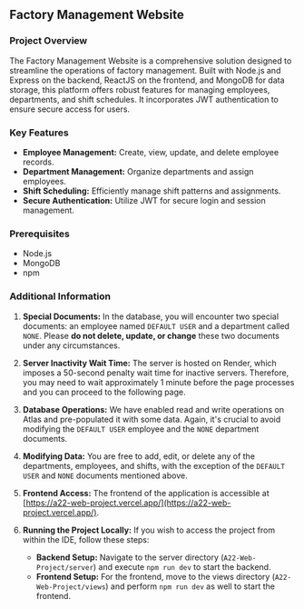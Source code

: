 ## Factory Management Website

### Project Overview
The Factory Management Website is a comprehensive solution designed to streamline the operations of factory management. Built with Node.js and Express on the backend, ReactJS on the frontend, and MongoDB for data storage, this platform offers robust features for managing employees, departments, and shift schedules. It incorporates JWT authentication to ensure secure access for users.

### Key Features
- **Employee Management:** Create, view, update, and delete employee records.
- **Department Management:** Organize departments and assign employees.
- **Shift Scheduling:** Efficiently manage shift patterns and assignments.
- **Secure Authentication:** Utilize JWT for secure login and session management.

### Prerequisites
- Node.js
- MongoDB
- npm

### Additional Information

1. **Special Documents:** In the database, you will encounter two special documents: an employee named `DEFAULT USER` and a department called `NONE`. Please **do not delete, update, or change** these two documents under any circumstances.

2. **Server Inactivity Wait Time:** The server is hosted on Render, which imposes a 50-second penalty wait time for inactive servers. Therefore, you may need to wait approximately 1 minute before the page processes and you can proceed to the following page.

3. **Database Operations:** We have enabled read and write operations on Atlas and pre-populated it with some data. Again, it's crucial to avoid modifying the `DEFAULT USER` employee and the `NONE` department documents.

4. **Modifying Data:** You are free to add, edit, or delete any of the departments, employees, and shifts, with the exception of the `DEFAULT USER` and `NONE` documents mentioned above.

5. **Frontend Access:** The frontend of the application is accessible at [https://a22-web-project.vercel.app/](https://a22-web-project.vercel.app/).

6. **Running the Project Locally:** If you wish to access the project from within the IDE, follow these steps:
   - **Backend Setup:** Navigate to the server directory (`A22-Web-Project/server`) and execute `npm run dev` to start the backend.
   - **Frontend Setup:** For the frontend, move to the views directory (`A22-Web-Project/views`) and perform `npm run dev` as well to start the frontend.

